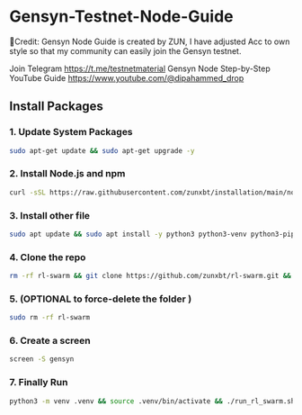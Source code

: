 # Gensyn-Testnet-Node-Guide
🚀Credit: Gensyn Node Guide is created by ZUN, I have adjusted Acc to own style so that my community can easily join the Gensyn testnet.

Join Telegram https://t.me/testnetmaterial
Gensyn Node Step-by-Step YouTube Guide https://www.youtube.com/@dipahammed_drop

## Install Packages

### 1. Update System Packages
```bash
sudo apt-get update && sudo apt-get upgrade -y
```

### 2. Install Node.js and npm
```bash
curl -sSL https://raw.githubusercontent.com/zunxbt/installation/main/node.sh | bash
```
### 3. Install other file
```bash
sudo apt update && sudo apt install -y python3 python3-venv python3-pip curl screen git yarn && curl -sS https://dl.yarnpkg.com/debian/pubkey.gpg | sudo apt-key add - && echo "deb https://dl.yarnpkg.com/debian/ stable main" | sudo tee /etc/apt/sources.list.d/yarn.list && sudo apt update && sudo apt install -y yarn
```
### 4. Clone the repo
```bash
rm -rf rl-swarm && git clone https://github.com/zunxbt/rl-swarm.git && cd rl-swarm
```
### 5. (OPTIONAL to force-delete the folder ) 
```bash
sudo rm -rf rl-swarm
```
### 6. Create a screen
```bash
screen -S gensyn
```
### 7. Finally Run 
```bash
python3 -m venv .venv && source .venv/bin/activate && ./run_rl_swarm.sh
```
